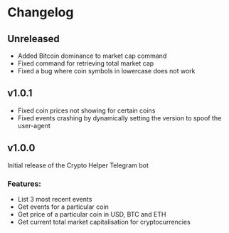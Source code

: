 # Changelog

## Unreleased
- Added Bitcoin dominance to market cap command
- Fixed command for retrieving total market cap
- Fixed a bug where coin symbols in lowercase does not work

## v1.0.1
- Fixed coin prices not showing for certain coins
- Fixed events crashing by dynamically setting the version to spoof the user-agent

## v1.0.0
Initial release of the Crypto Helper Telegram bot

### Features:
- List 3 most recent events
- Get events for a particular coin
- Get price of a particular coin in USD, BTC and ETH
- Get current total market capitalisation for cryptocurrencies
